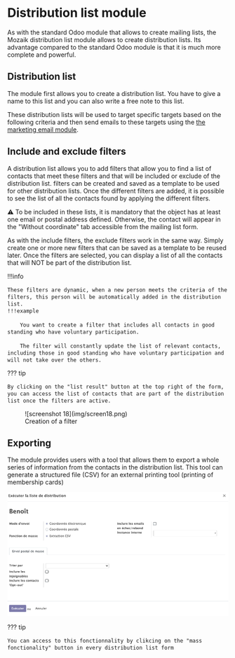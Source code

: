 # Distribution list module

As with the standard Odoo module that allows to create mailing lists, the Mozaik distribution list module allows to create distribution lists. Its advantage compared to the standard Odoo module is that it is much more complete and powerful.

## Distribution list
The module first allows you to create a distribution list. You have to give a name to this list and you can also write a free note to this list.

These distribution lists will be used to target specific targets based on the following criteria and then send emails to these targets using the <a href=https://mozaik-association.github.io/mozaik/email-marketing tagret="_blank">the marketing email module</a>. 


## Include and exclude filters

    
A distribution list allows you to add filters that allow you to find a list of contacts that meet these filters and that will be included or exclude of the distribution list. filters can be created and saved as a template to be used for other distribution lists. Once the different filters are added, it is possible to see the list of all the contacts found by applying the different filters. 

:warning: To be included in these lists, it is mandatory that the object has at least one email or postal address defined. Otherwise, the contact will appear in the "Without coordinate" tab accessible from the mailing list form.

As with the include filters, the exclude filters work in the same way. Simply create one or more new filters that can be saved as a template to be reused later. Once the filters are selected, you can display a list of all the contacts that will NOT be part of the distribution list.

!!!info

    These filters are dynamic, when a new person meets the criteria of the filters, this person will be automatically added in the distribution list.
    !!!example

        You want to create a filter that includes all contacts in good standing who have voluntary participation.

        The filter will constantly update the list of relevant contacts, including those in good standing who have voluntary participation and will not take over the others.

??? tip

    By clicking on the "list result" button at the top right of the form, you can access the list of contacts that are part of the distribution list once the filters are active.

<figure markdown>
![screenshot 18](img/screen18.png)
 <figcaption>Creation of a filter</figcaption>
</figure>

## Exporting

The module provides users with a tool that allows them to export a whole series of information from the contacts in the distribution list. This tool can generate a structured file (CSV) for an external printing tool (printing of membership cards)

![screenshot 22](img/screen22.png)

??? tip

    You can access to this fonctionnality by clikcing on the "mass fonctionality" button in every distribution list form